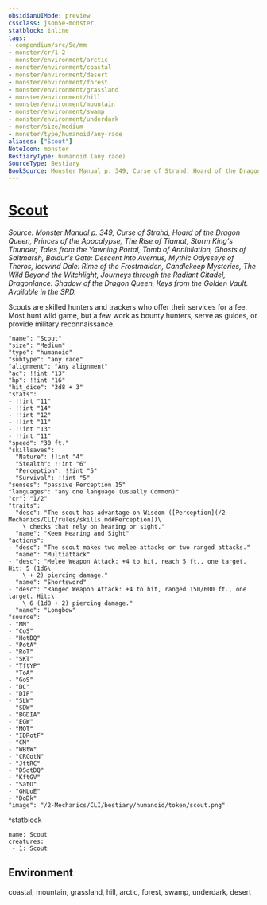 ```yaml
---
obsidianUIMode: preview
cssclass: json5e-monster
statblock: inline
tags:
- compendium/src/5e/mm
- monster/cr/1-2
- monster/environment/arctic
- monster/environment/coastal
- monster/environment/desert
- monster/environment/forest
- monster/environment/grassland
- monster/environment/hill
- monster/environment/mountain
- monster/environment/swamp
- monster/environment/underdark
- monster/size/medium
- monster/type/humanoid/any-race
aliases: ["Scout"]
NoteIcon: monster
BestiaryType: humanoid (any race)
SourceType: Bestiary
BookSource: Monster Manual p. 349, Curse of Strahd, Hoard of the Dragon Queen, Princes of the Apocalypse, The Rise of Tiamat, Storm King's Thunder, Tales from the Yawning Portal, Tomb of Annihilation, Ghosts of Saltmarsh, Baldur's Gate: Descent Into Avernus, Mythic Odysseys of Theros, Icewind Dale: Rime of the Frostmaiden, Candlekeep Mysteries, The Wild Beyond the Witchlight, Journeys through the Radiant Citadel, Dragonlance: Shadow of the Dragon Queen, Keys from the Golden Vault. Available in the SRD.
---
```

# [Scout](2-Mechanics/CLI/bestiary/humanoid/scout.md)
*Source: Monster Manual p. 349, Curse of Strahd, Hoard of the Dragon Queen, Princes of the Apocalypse, The Rise of Tiamat, Storm King's Thunder, Tales from the Yawning Portal, Tomb of Annihilation, Ghosts of Saltmarsh, Baldur's Gate: Descent Into Avernus, Mythic Odysseys of Theros, Icewind Dale: Rime of the Frostmaiden, Candlekeep Mysteries, The Wild Beyond the Witchlight, Journeys through the Radiant Citadel, Dragonlance: Shadow of the Dragon Queen, Keys from the Golden Vault. Available in the SRD.*  

Scouts are skilled hunters and trackers who offer their services for a fee. Most hunt wild game, but a few work as bounty hunters, serve as guides, or provide military reconnaissance.

```statblock
"name": "Scout"
"size": "Medium"
"type": "humanoid"
"subtype": "any race"
"alignment": "Any alignment"
"ac": !!int "13"
"hp": !!int "16"
"hit_dice": "3d8 + 3"
"stats":
- !!int "11"
- !!int "14"
- !!int "12"
- !!int "11"
- !!int "13"
- !!int "11"
"speed": "30 ft."
"skillsaves":
  "Nature": !!int "4"
  "Stealth": !!int "6"
  "Perception": !!int "5"
  "Survival": !!int "5"
"senses": "passive Perception 15"
"languages": "any one language (usually Common)"
"cr": "1/2"
"traits":
- "desc": "The scout has advantage on Wisdom ([Perception](/2-Mechanics/CLI/rules/skills.md#Perception))\
    \ checks that rely on hearing or sight."
  "name": "Keen Hearing and Sight"
"actions":
- "desc": "The scout makes two melee attacks or two ranged attacks."
  "name": "Multiattack"
- "desc": "Melee Weapon Attack: +4 to hit, reach 5 ft., one target. Hit: 5 (1d6\
    \ + 2) piercing damage."
  "name": "Shortsword"
- "desc": "Ranged Weapon Attack: +4 to hit, ranged 150/600 ft., one target. Hit:\
    \ 6 (1d8 + 2) piercing damage."
  "name": "Longbow"
"source":
- "MM"
- "CoS"
- "HotDQ"
- "PotA"
- "RoT"
- "SKT"
- "TftYP"
- "ToA"
- "GoS"
- "DC"
- "DIP"
- "SLW"
- "SDW"
- "BGDIA"
- "EGW"
- "MOT"
- "IDRotF"
- "CM"
- "WBtW"
- "CRCotN"
- "JttRC"
- "DSotDQ"
- "KftGV"
- "SatO"
- "GHLoE"
- "DoDk"
"image": "/2-Mechanics/CLI/bestiary/humanoid/token/scout.png"
```
^statblock

```encounter-table
name: Scout
creatures:
 - 1: Scout
```

## Environment

coastal, mountain, grassland, hill, arctic, forest, swamp, underdark, desert
